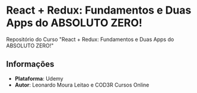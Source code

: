 # React + Redux: Fundamentos e Duas Apps do ABSOLUTO ZERO!
Repositório do Curso "React + Redux: Fundamentos e Duas Apps do ABSOLUTO ZERO!"

## Informações

- **Plataforma**: Udemy
- **Autor**: Leonardo Moura Leitao e COD3R Cursos Online